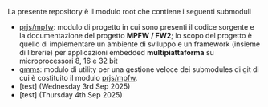 La presente repository è il modulo root che contiene i seguenti submoduli
- [prjs/mpfw](https://github.com/MuraDaco/mpfw/tree/main): modulo di progetto in cui sono presenti il codice sorgente e la documentazione del progetto **MPFW / FW2**; lo scopo del progetto è quello di implementare un ambiente di sviluppo e un framework (insieme di librerie) per applicazioni embedded **multipiattaforma** su microprocessori 8, 16 e 32 bit 
- [gmms](https://github.com/MuraDaco/gmms/tree/main): modulo di utility per una gestione veloce dei submodules di git di cui è costituito il modulo  [prjs/mpfw](https://github.com/MuraDaco/mpfw/tree/main).
- [test] (Wednesday 3rd Sep 2025)
- [test] (Thursday 4th Sep 2025)
